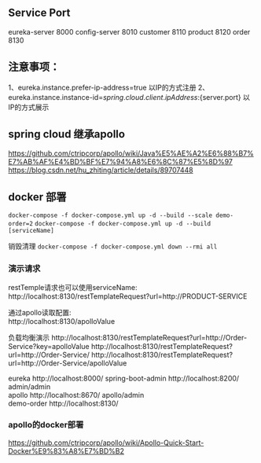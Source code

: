 
Service     Port
--------------------
eureka-server      8000
config-server      8010
customer           8110
product            8120
order              8130


注意事项：
-----
1、eureka.instance.prefer-ip-address=true 以IP的方式注册
2、eureka.instance.instance-id=${spring.cloud.client.ipAddress}:${server.port} 以IP的方式展示

## spring cloud 继承apollo

https://github.com/ctripcorp/apollo/wiki/Java%E5%AE%A2%E6%88%B7%E7%AB%AF%E4%BD%BF%E7%94%A8%E6%8C%87%E5%8D%97
https://blog.csdn.net/hu_zhiting/article/details/89707448

## docker 部署

`docker-compose -f docker-compose.yml up -d --build --scale demo-order=2`
`docker-compose -f docker-compose.yml up -d --build [serviceName]`

销毁清理
`docker-compose -f docker-compose.yml down --rmi all`

### 演示请求

restTemple请求也可以使用serviceName:  
http://localhost:8130/restTemplateRequest?url=http://PRODUCT-SERVICE

通过apollo读取配置:   
http://localhost:8130/apolloValue

负载均衡演示
http://localhost:8130/restTemplateRequest?url=http://Order-Service?key=apolloValue
http://localhost:8130/restTemplateRequest?url=http://Order-Service/
http://localhost:8130/restTemplateRequest?url=http://Order-Service/apolloValue



eureka http://localhost:8000/
spring-boot-admin http://localhost:8200/   admin/admin  
apollo http://localhost:8670/  apollo/admin  
demo-order http://localhost:8130/

### apollo的docker部署

https://github.com/ctripcorp/apollo/wiki/Apollo-Quick-Start-Docker%E9%83%A8%E7%BD%B2